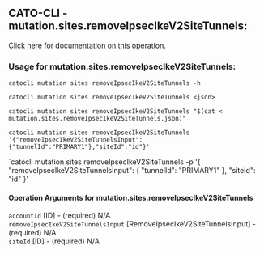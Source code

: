 
## CATO-CLI - mutation.sites.removeIpsecIkeV2SiteTunnels:
[Click here](https://api.catonetworks.com/documentation/#mutation-mutation.sites.removeIpsecIkeV2SiteTunnels) for documentation on this operation.

### Usage for mutation.sites.removeIpsecIkeV2SiteTunnels:

`catocli mutation sites removeIpsecIkeV2SiteTunnels -h`

`catocli mutation sites removeIpsecIkeV2SiteTunnels <json>`

`catocli mutation sites removeIpsecIkeV2SiteTunnels "$(cat < mutation.sites.removeIpsecIkeV2SiteTunnels.json)"`

`catocli mutation sites removeIpsecIkeV2SiteTunnels '{"removeIpsecIkeV2SiteTunnelsInput":{"tunnelId":"PRIMARY1"},"siteId":"id"}'`

`catocli mutation sites removeIpsecIkeV2SiteTunnels -p '{
    "removeIpsecIkeV2SiteTunnelsInput": {
        "tunnelId": "PRIMARY1"
    },
    "siteId": "id"
}'


#### Operation Arguments for mutation.sites.removeIpsecIkeV2SiteTunnels ####

`accountId` [ID] - (required) N/A    
`removeIpsecIkeV2SiteTunnelsInput` [RemoveIpsecIkeV2SiteTunnelsInput] - (required) N/A    
`siteId` [ID] - (required) N/A    
